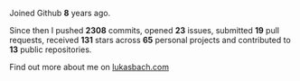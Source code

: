 Joined Github **8** years ago.

Since then I pushed **2308** commits, opened **23** issues, submitted **19** pull requests, received **131** stars across **65** personal projects and contributed to **13** public repositories.

Find out more about me on [lukasbach.com](https://lukasbach.com)
